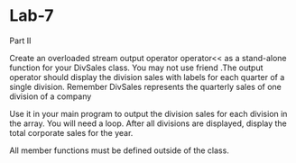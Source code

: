 # Lab-7
Part II

Create an overloaded stream output operator operator<< as a stand-alone function for your DivSales class. You may not use friend .The output operator should display the division sales with labels for each quarter of a single division. Remember DivSales represents the quarterly sales of one division of a company

Use it in your main program to output the division sales for each division in the array. You will need a loop. After all divisions are displayed, display the total corporate sales for the year.

All member functions must be defined outside of the class.
